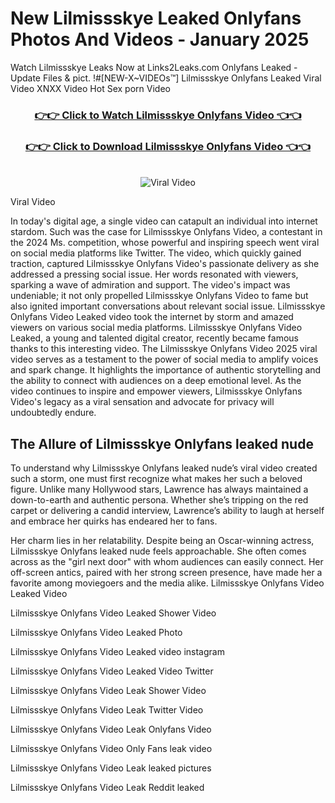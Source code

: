 # New Lilmissskye Leaked Onlyfans Photos And Videos - January 2025

Watch Lilmissskye Leaks Now at Links2Leaks.com Onlyfans Leaked - Update Files & pict. !#[NEW-X~VIDEOs™] Lilmissskye Onlyfans Leaked Viral Video XNXX Video Hot Sex porn Video
<br>
<div align="center">
<h3><a href="https://links2leaks.com/lilmissskye" rel="nofollow">👉👉 Click to Watch Lilmissskye Onlyfans Video 👈👈</a></h3>
<h3><a href="https://links2leaks.com/lilmissskye" rel="nofollow">👉👉 Click to Download Lilmissskye Onlyfans Video 👈👈</a></h3>
<br>
<a href="https://links2leaks.com/lilmissskye" rel="nofollow"><img src="https://i.ibb.co/Gkj2r4b/banner.png" alt="Viral Video" style="max-width: 100%; display: inline-block;" data-target="animated-imageImage"></a>
</div>

Viral Video

In today's digital age, a single video can catapult an individual into internet stardom. Such was the case for Lilmissskye Onlyfans Video, a contestant in the 2024 Ms. competition, whose powerful and inspiring speech went viral on social media platforms like Twitter.
The video, which quickly gained traction, captured Lilmissskye Onlyfans Video's passionate delivery as she addressed a pressing social issue. Her words resonated with viewers, sparking a wave of admiration and support. The video's impact was undeniable; it not only propelled Lilmissskye Onlyfans Video to fame but also ignited important conversations about relevant social issue.
Lilmissskye Onlyfans Video Leaked video took the internet by storm and amazed viewers on various social media platforms. Lilmissskye Onlyfans Video Leaked, a young and talented digital creator, recently became famous thanks to this interesting video.
The Lilmissskye Onlyfans Video 2025 viral video serves as a testament to the power of social media to amplify voices and spark change. It highlights the importance of authentic storytelling and the ability to connect with audiences on a deep emotional level. As the video continues to inspire and empower viewers, Lilmissskye Onlyfans Video's legacy as a viral sensation and advocate for privacy will undoubtedly endure.

<h2>The Allure of Lilmissskye Onlyfans leaked nude</h2>


To understand why Lilmissskye Onlyfans leaked nude’s viral video created such a storm, one must first recognize what makes her such a beloved figure. Unlike many Hollywood stars, Lawrence has always maintained a down-to-earth and authentic persona. Whether she’s tripping on the red carpet or delivering a candid interview, Lawrence’s ability to laugh at herself and embrace her quirks has endeared her to fans.

Her charm lies in her relatability. Despite being an Oscar-winning actress, Lilmissskye Onlyfans leaked nude feels approachable. She often comes across as the "girl next door" with whom audiences can easily connect. Her off-screen antics, paired with her strong screen presence, have made her a favorite among moviegoers and the media alike.
Lilmissskye Onlyfans Video Leaked Video

Lilmissskye Onlyfans Video Leaked Shower Video

Lilmissskye Onlyfans Video Leaked Photo

Lilmissskye Onlyfans Video Leaked video instagram

Lilmissskye Onlyfans Video Leaked Video Twitter

Lilmissskye Onlyfans Video Leak Shower Video

Lilmissskye Onlyfans Video Leak Twitter Video

Lilmissskye Onlyfans Video Leak Onlyfans Video

Lilmissskye Onlyfans Video Only Fans leak video

Lilmissskye Onlyfans Video Leak leaked pictures

Lilmissskye Onlyfans Video Leak Reddit leaked